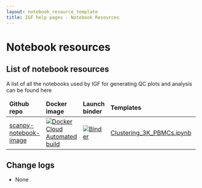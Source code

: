 ```yaml
---
layout: notebook_resource_template
title: IGF help pages - Notebook Resources
---
```


# Notebook resources

## List of notebook resources

A list of all the notebooks used by IGF for generating QC plots and analysis can be found here

<div class="table-responsive">
  <table class="table table-hover">
    <thead style="font-weight:bold;">
      <tr class="table-light">
        <td scope="col">Github repo</td>
        <td scope="col">Docker image</td>
        <td scope="col">Launch binder</td>
        <td scope="col">Templates</td>
        <td scope="col">Examples</td>
      </tr>
    </thead>
    <tbody>
      <tr>
        <td><a href="https://github.com/imperial-genomics-facility/scanpy-notebook-image">scanpy-notebook-image</a></td>
        <td><a href="https://registry.hub.docker.com/r/imperialgenomicsfacility/scanpy-notebook-image"><img alt="Docker Cloud Automated build" src="https://img.shields.io/docker/cloud/automated/imperialgenomicsfacility/scanpy-notebook-image"></a></td>
        <td><a href="https://mybinder.org/v2/gh/imperial-genomics-facility/scanpy-notebook-image/master?urlpath=lab"><img alt="Binder" src="https://mybinder.org/badge_logo.svg"></a></td>
        <td><a href="https://nbviewer.jupyter.org/github/imperial-genomics-facility/scanpy-notebook-image/blob/master/examples/Clustering_3K_PBMCs.ipynb">Clustering_3K_PBMCs.ipynb</a></td>
        <td><a href="https://nbviewer.jupyter.org/github/imperial-genomics-facility/scanpy-notebook-image/blob/master/templates/scanpy_single_sample_analysis_v0.0.1.ipynb">scanpy_single_sample_analysis_v0.0.1.ipynb</a></td>
      </tr>
    </tbody>
  </table>
</div>


## Change logs
* None